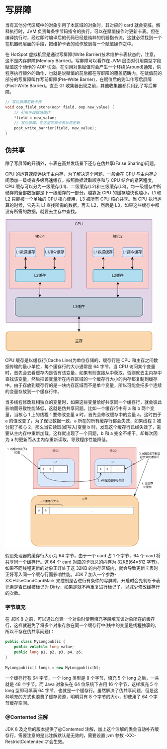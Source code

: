 # 写屏障

当有其他分代区域中的对象引用了本区域的对象时，其对应的 card 就会变脏。解释执行时，JVM 负责每条字节码指令的执行，可以在赋值操作时更新卡表。但在编译执行时，经过即时编译后的代码已经是纯粹的机器指令流，这就必须找到一个在机器码层面的手段，把维护卡表的动作放到每一个赋值操作之中。

在 HotSpot 虚拟机里是通过写屏障(Write Barrier)技术维护卡表状态的，注意，这不是内存屏障(Memory Barrier)。写屏障可以看作在 JVM 层面对引用类型字段赋值这个动作的 AOP 切面，在引用对象赋值时会产生一个环绕(Around)通知，供程序执行额外的动作，也就是说赋值的前后都在写屏障的覆盖范畴内。在赋值前的部分的写屏障叫作写前屏障(Pre-Write Barrier)，在赋值后的则叫作写后屏障(Post-Write Barrier)。直至 G1 收集器出现之前，其他收集器都只用到了写后屏障。

```c++
// 写后屏障更新卡表
void oop_field_store(oop* field, oop new_value) {
    // 引用字段赋值操作
    *field = new_value;
    // 写后屏障，在这里完成卡表状态更新
    post_write_barrier(field, new_value);
}
```

## 伪共享

除了写屏障的开销外，卡表在高并发场景下还存在伪共享(False Sharing)问题。

CPU 的运算速度远快于主内存，为了解决这个问题，一般会在 CPU 与主内存之间添加一级或者多级高速缓存。按照数据读取顺序和与 CPU 结合的紧密程度，CPU 缓存可以分为一级缓存(L1)、二级缓存(L2)和三级缓存(L3)。每一级缓存中所储存的全部数据都是下一级缓存的一部分。越靠近 CPU 的缓存越快也越小，L1 和 L2 只能被一个单独的 CPU 核心使用，L3 被所有 CPU 核心共享。当 CPU 执行运算的时候，它先去 L1 查找所需的数据，再去 L2，然后是 L3，如果这些缓存中都没有所需的数据，就要去主存中查找。

![](../../img/cpu_cache.png)

CPU 缓存是以缓存行(Cache Line)为单位存储的，缓存行是 CPU 和主存之间数据传输的最小单位，每个缓存行的大小通常是 64 字节。当 CPU 访问某个变量时，首先会去看缓存内是否有该变量，如果有则直接从中获取，否则就去主内存中查找该变量，然后把该变量所在内存区域的一个缓存行大小的内存都复制到缓存中。由于存放到缓存行的是一块内存区域而不是单个变量，所以可能会把多个连续的变量存放到一个缓存行中。

当多线程修改互相独立的变量时，如果这些变量恰好共享同一个缓存行，就会彼此影响而导致性能降低，这就是伪共享问题。比如一个缓存行中有 a 和 b 两个变量，当核心 1 上的线程 1 要修改变量 a 时，首先会修改缓存中的变量 a。这时由于 a 的值改变了，为了保证数据一致，a 所在的所有缓存行都会失效，如果线程 2 被分配了核心 2，那么当它读取(或写入)变量 b 时，发现这个缓存行已经失效了，需要从主内存中重新加载。这样就出现了一个问题，b 和 a 完全不相干，却每次因为 a 的更新而从主内存重新读取，导致程序性能降低。

![](../../img/fs.png)

假设处理器的缓存行大小为 64 字节，由于一个 card 占 1 个字节，64 个 card 将共享同一个缓存行。这 64 个 card 对应的卡页总的内存为 32KB(64×512 字节)，如果不同线程更新的对象正好处于这 32KB 的内存区域内，就会导致更新卡表时正好写入同一个缓存行而影响性能。JDK 7 加入一个参数-XX:+UseCondCardMark 来控制是否进行有条件的写屏障，开启时会先判断卡表元素是否已经被标记为 Dirty，如果是就不再重复进行标记了，以减少修改缓存行的次数。

### 字节填充

在 JDK 8 之前，可以通过创建一个对象时使用填充字段填充该对象所在的缓存行，这样就避免了将多个对象存放在同一个缓存行中(栈中的变量是线程独享的，所以不存在伪共享问题)：

```java
public class MyLongpublic {
    public volatile long value;
    public long p1, p2, p3, p4, p5;
}

MyLongpublic[] longs = new MyLongpublic[N];
```

一个缓存行有 64 字节，一个 long 类型是 8 个字节，填充 5 个 long 之后，一共就是 48 个字节。而 Java 对象头在 64 位系统下占用 16 个字节，这样填充 5 个 long 型即可填满 64 字节，也就是一个缓存行。虽然解决了伪共享问题，但是这种填充的方式也浪费了缓存资源，明明只有 8 个字节的大小，却使用了 64 个字节缓存空间。

### @Contented 注解

JDK 8 及之后的版本提供了@Contented 注解，加上这个注解的类会自动补齐缓存行，需要注意的是此注解默认是无效的，需要设置 jvm 参数 -XX:-RestrictContended 才会生效。
